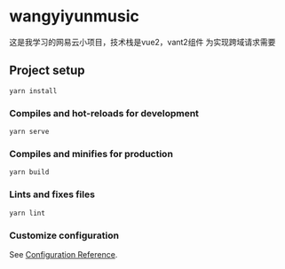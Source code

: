 # wangyiyunmusic
这是我学习的网易云小项目，技术栈是vue2，vant2组件
为实现跨域请求需要

## Project setup
```
yarn install
```

### Compiles and hot-reloads for development
```
yarn serve
```

### Compiles and minifies for production
```
yarn build
```

### Lints and fixes files
```
yarn lint
```

### Customize configuration
See [Configuration Reference](https://cli.vuejs.org/config/).
